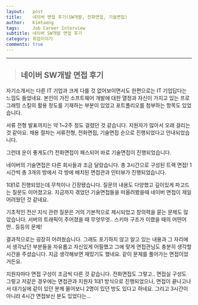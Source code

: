 ```yaml
---
layout:   post
title:    네이버 면접 후기(SW개발, 전화면접, 기술면접) 
author:   Kimtaeng
tags: 	  Job Career Interview
subtitle: 네이버 SW개발 면접 후기
category: 취업이야기
comments: true
---
```


<hr/>

> ## 네이버 SW개발 면접 후기

자기소개서는 다른 IT 기업과 크게 다를 것 없어보이면서도 한편으로는 IT 기업답다는 느낌도 들었네요.
본인이 가진 소프트웨어 개발에 대한 열정과 자신이 가지고 있는 프로그래밍 스킬의 활용 정도를 기재하는 부분이 있었고
포트폴리오를 첨부하는 항목도 있었습니다.

서류 전형 발표까지는 약 1~2주 정도 걸렸던 것 같습니다. 지원자가 많아서 오래 걸리는 것 같아요.
채용 절차는 서류전형, 전화면접, 기술면접 순으로 진행되었다고 안내되었습니다.

그런데 운이 좋게도(?) 전화면접이 패스되어 바로 기술면접이 진행되었습니다.

네이버의 기술면접은 다른 회사들과 조금 달랐습니다. 총 3시간으로 구성된 트랙 면접!
1시간씩 총 3개의 방에서 각 방에 배치된 면접관과 인터뷰가 진행되었습니다.

1대1로 진행되었는데 무척이나 긴장됐습니다. 질문의 내용도 다양했고 깊이있게 파고드는 질문도 이어졌고요.
지금까지 겪었던 기술면접들을 떠올려봤을때 네이버 면접이 제일 어려웠던 것 같네요.

기초적인 전산 지식 관련 질문은 거의 기본적으로 제시되었고 창의력을 묻는 문제도 많았습니다.
서버의 트래픽이 주어졌을 때 무엇무엇.. 스키마 구조가 이랬을 때의 어떤어떤.. 등등의 문제!

결과적으로는 굉장히 어려웠습니다. 그래도 포기하지 않고 알고 있는 내용과 그 자리에서 생각났던 부분들을
자유롭고 자신있게 어필했고 그에 맞게 면접관님도 충분히 생각할 시간을 주셨습니다.
지금 생각해보면 재밌기도 했네요. 같이 문제를 풀어가는 면접이었거든요.

지원자마다 면접 구성이 조금씩 다른 것 같습니다. 전화면접도 그렇고.. 면접실 구성도 그렇고
저같은 경우에는 면접관과 지원자 1대1 방식으로 진행되었으나, 면접이 끝나고나서 대기실에 같이 있던 분께 물어보니
2명이 있던 방도 있다고 하네요. 그리고 3시간이 아니라 4시간 면접보신 분도 있었다는...